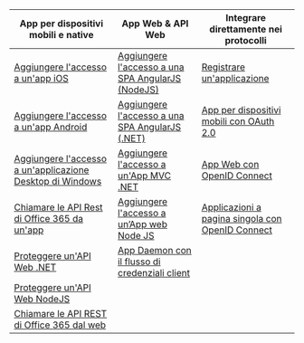 | App per dispositivi mobili e native | App Web & API Web | Integrare direttamente nei protocolli |
| --- | --- | --- |
| [Aggiungere l'accesso a un'app iOS](../articles/active-directory/active-directory-v2-devquickstarts-ios.md) |[Aggiungere l'accesso a una SPA AngularJS (NodeJS)](../articles/active-directory/active-directory-v2-devquickstarts-angular-node.md) |[Registrare un'applicazione](../articles/active-directory/active-directory-v2-app-registration.md) |
| [Aggiungere l'accesso a un'app Android](../articles/active-directory/active-directory-v2-devquickstarts-android.md) |[Aggiungere l'accesso a una SPA AngularJS (.NET)](../articles/active-directory/active-directory-v2-devquickstarts-angular-dotnet.md) |[App per dispositivi mobili con OAuth 2.0](../articles/active-directory/active-directory-v2-protocols-oauth-code.md) |
| [Aggiungere l'accesso a un'applicazione Desktop di Windows](../articles/active-directory/active-directory-v2-devquickstarts-wpf.md) |[Aggiungere l'accesso a un'App MVC .NET](../articles/active-directory/active-directory-v2-devquickstarts-dotnet-web.md) |[App Web con OpenID Connect](../articles/active-directory/active-directory-v2-protocols-oidc.md) |
| [Chiamare le API Rest di Office 365 da un'app](https://msdn.microsoft.com/office/office365/howto/authenticate-Office-365-APIs-using-v2) |[Aggiungere l'accesso a un’App web Node JS](../articles/active-directory/active-directory-v2-devquickstarts-node-web.md) |[Applicazioni a pagina singola con OpenID Connect](../articles/active-directory/active-directory-v2-protocols-implicit.md) |
| [Proteggere un'API Web .NET](../articles/active-directory/active-directory-v2-devquickstarts-dotnet-api.md) |[App Daemon con il flusso di credenziali client](../articles/active-directory/active-directory-v2-protocols-oauth-client-creds.md) | |
| [Proteggere un'API Web NodeJS](../articles/active-directory/active-directory-v2-devquickstarts-node-api.md) | | |
| [Chiamare le API REST di Office 365 dal web](https://msdn.microsoft.com/office/office365/howto/authenticate-Office-365-APIs-using-v2) | | |

<!---HONumber=AcomDC_0928_2016-->